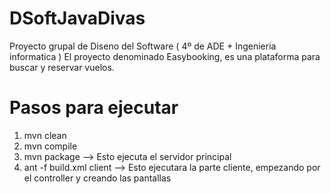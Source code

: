 # DSoftJavaDivas

Proyecto grupal de Diseno del Software ( 4º de ADE + Ingenieria informatica ) 
El proyecto denominado Easybooking, es una plataforma para buscar y reservar vuelos. 

# Pasos para ejecutar

1. mvn clean 
2. mvn compile
3. mvn package --> Esto ejecuta el servidor principal
4. ant -f build.xml client --> Esto ejecutara la parte cliente, empezando por el controller y creando las pantallas
